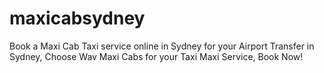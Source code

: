 # maxicabsydney
Book a Maxi Cab Taxi service online in Sydney for your Airport Transfer in Sydney, Choose Wav Maxi Cabs for your Taxi Maxi Service, Book Now!
